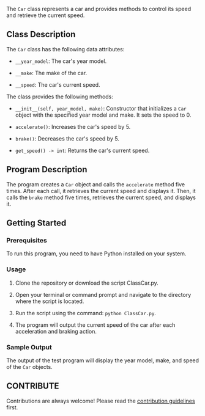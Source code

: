 
The `Car` class represents a car and provides methods to control its speed and retrieve the current speed.

## Class Description

The `Car` class has the following data attributes:

- `__year_model`: The car's year model.

- `__make`: The make of the car.

- `__speed`: The car's current speed.

The class provides the following methods:

- `__init__(self, year_model, make)`: Constructor that initializes a `Car` object with the specified year model and make. It sets the speed to 0.

- `accelerate()`: Increases the car's speed by 5.

- `brake()`: Decreases the car's speed by 5.

- `get_speed() -> int`: Returns the car's current speed.

## Program Description

The program creates a `Car` object and calls the `accelerate` method five times. After each call, it retrieves the current speed and displays it. Then, it calls the `brake` method five times, retrieves the current speed, and displays it.

## Getting Started

### Prerequisites

To run this program, you need to have Python installed on your system.

### Usage

1. Clone the repository or download the script ClassCar.py.

2. Open your terminal or command prompt and navigate to the directory where the script is located.

3. Run the script using the command: `python ClassCar.py`.

4. The program will output the current speed of the car after each acceleration and braking action.

### Sample Output

The output of the test program will display the year model, make, and speed of the `Car` objects.

## CONTRIBUTE

Contributions are always welcome! Please read the [contribution guidelines](https://github.com/matiassingers/awesome-readme/blob/master/contributing.md) first.
